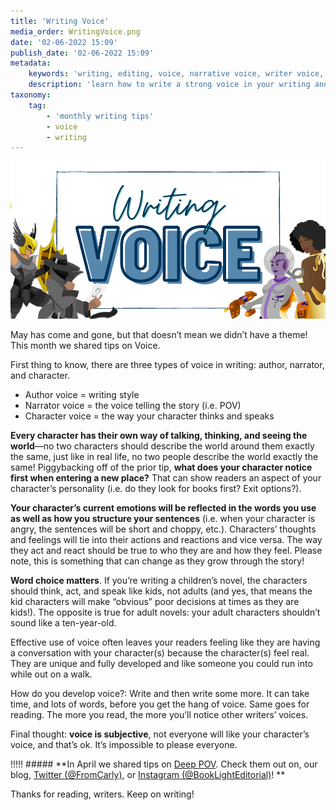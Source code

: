 ```yaml
---
title: 'Writing Voice'
media_order: WritingVoice.png
date: '02-06-2022 15:09'
publish_date: '02-06-2022 15:09'
metadata:
    keywords: 'writing, editing, voice, narrative voice, writer voice, character voice, how to,'
    description: 'learn how to write a strong voice in your writing and what the different types of voice are.'
taxonomy:
    tag:
        - 'monthly writing tips'
        - voice
        - writing
---
```


![Writing Voice](WritingVoice.png "Writing Voice")

May has come and gone, but that doesn’t mean we didn’t have a theme! This month we shared tips on Voice. 

First thing to know, there are three types of voice in writing: author, narrator, and character. 
* Author voice = writing style 
* Narrator voice = the voice telling the story (i.e. POV)
* Character voice = the way your character thinks and speaks 

**Every character has their own way of talking, thinking, and seeing the world**—no two characters should describe the world around them exactly the same, just like in real life, no two people describe the world exactly the same! Piggybacking off of the prior tip, **what does your character notice first when entering a new place?** That can show readers an aspect of your character’s personality (i.e. do they look for books first? Exit options?).

**Your character’s current emotions will be reflected in the words you use as well as how you structure your sentences** (i.e. when your character is angry, the sentences will be short and choppy, etc.). Characters’ thoughts and feelings will tie into their actions and reactions and vice versa. The way they act and react should be true to who they are and how they feel. Please note, this is something that can change as they grow through the story!

**Word choice matters**. If you’re writing a children’s novel, the characters should think, act, and speak like kids, not adults (and yes, that means the kid characters will make “obvious” poor decisions at times as they are kids!). The opposite is true for adult novels: your adult characters shouldn’t sound like a ten-year-old. 

Effective use of voice often leaves your readers feeling like they are having a conversation with your character(s) because the character(s) feel real. They are unique and fully developed and like someone you could run into while out on a walk. 

How do you develop voice?: Write and then write some more. It can take time, and lots of words, before you get the hang of voice. Same goes for reading. The more you read, the more you’ll notice other writers’ voices. 

Final thought: **voice is subjective**, not everyone will like your character’s voice, and that’s ok. It’s impossible to please everyone. 

!!!!! ##### **In April we shared tips on [Deep POV](https://booklighteditorial.com/blog/dos-and-donts-of-deep-pov). Check them out on, our blog, [Twitter (@FromCarly)](https://twitter.com/FromCarly?target=_blank), or [Instagram (@BookLightEditorial)](https://www.instagram.com/booklighteditorial?target=_blank)! **

Thanks for reading, writers. Keep on writing!